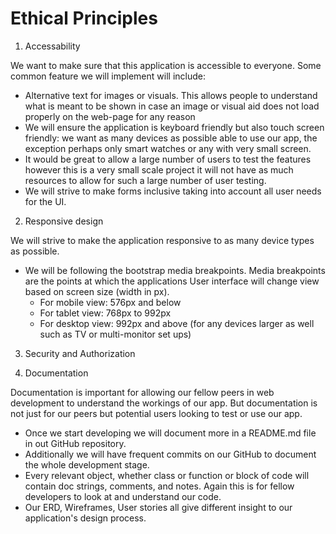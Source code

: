 # Ethical Principles

1. Accessability

We want to make sure that this application is accessible to everyone. Some common feature we will implement will include: 
   - Alternative text for images or visuals. This allows people to understand what is meant to be shown in case an image or visual aid does not load properly on the web-page for any reason
   - We will ensure the application is keyboard friendly but also touch screen friendly: we want as many devices as possible able to use our app, the exception perhaps only smart watches or any with very small screen.
   - It would be great to allow a large number of users to test the features however this is a very small scale project it will not have as much resources to allow for such a large number of user testing.
   - We will strive to make forms inclusive taking into account all user needs for the UI.
  
2. Responsive design

We will strive to make the application responsive to as many device types as possible.
   - We will be following the bootstrap media breakpoints. Media breakpoints are the points at which the applications User interface will change view based on screen size (width in px).   
      -  For mobile view: 576px and below
      -  For tablet view: 768px to 992px
      -  For desktop view: 992px and above (for any devices larger as well such as TV or multi-monitor set ups)
  
3. Security and Authorization 

4. Documentation

Documentation is important for allowing our fellow peers in web development to understand the workings of our app. But documentation is not just for our peers but potential users looking to test or use our app. 
   - Once we start developing we will document more in a README.md file in out GitHub repository. 
   - Additionally we will have frequent commits on our GitHub to document the whole development stage. 
   - Every relevant object, whether class or function or block of code will contain doc strings, comments, and notes. Again this is for fellow developers to look at and understand our code.
   - Our ERD, Wireframes, User stories all give different insight to our application's design process. 